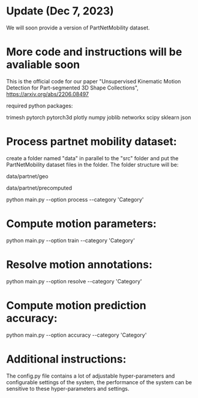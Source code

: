 
# Update (Dec 7, 2023)

We will soon provide a version of PartNetMobility dataset.


# More code and instructions will be avaliable soon

This is the official code for our paper "Unsupervised Kinematic Motion Detection for Part-segmented 3D Shape Collections", https://arxiv.org/abs/2206.08497 


required python packages:

trimesh
pytorch
pytorch3d
plotly
numpy
joblib
networkx
scipy
sklearn
json


# Process partnet mobility dataset:

create a folder named "data" in parallel to the "src" folder and put the PartNetMobility dataset files in the folder. 
The folder structure will be: 

data/partnet/geo

data/partnet/precomputed

python main.py --option process --category 'Category'

# Compute motion parameters:

python main.py --option train --category 'Category'

# Resolve motion annotations:

python main.py --option resolve --category 'Category'

# Compute motion prediction accuracy:

python main.py --option accuracy --category 'Category'



# Additional instructions:

The config.py file contains a lot of adjustable hyper-parameters and configurable settings of the system, the performance of the system
can be sensitive to these hyper-parameters and settings.







